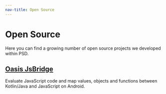```yaml
---
nav-title: Open Source
---
```


# Open Source 

Here you can find a growing number of open source projects we developed within PSD.

## [Oasis JsBridge](https://github.com/prosiebensat-1-digital-gmbh/oasis-jsbridge)
Evaluate JavaScript code and map values, objects and functions between Kotlin/Java and JavaScript on Android.

